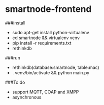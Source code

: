 # smartnode-frontend
###install
* sudo apt-get install python-virtualenv
* cd smartnode && virtualenv venv
* pip install -r requirements.txt
* rethinkdb

###run
* rethinkdb(database:smartnode, table:mac)
* . venv/bin/activate && python main.py

###To do
* support MQTT, COAP and XMPP
* asynchronous
